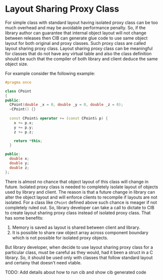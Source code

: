 # Layout Sharing Proxy Class

For simple class with standard layout having isolated proxy class can be too much overhead and may be avoidable performance penalty.
So, if the library author can guarantee that internal object layout will not change between releases then CIB can generate glue code to use same object layout for both original and proxy classes.
Such proxy class are called layout sharing proxy class. Layout sharing proxy class can be meaningful for classes that do not have any virtual table and also the class definition should be such that the compiler of both library and client deduce the same object size.

For example consider the following example:

```c++
#pragma once

class CPoint
{
public:
  CPoint(double _x = 0, double _y = 0, double _z = 0);
  ~CPoint() {}
  
  const CPoint& operator += (const CPoint& p) {
    x += p.x;
    y += p.y;
    z += p.z;

    return *this;
  }

public:
  double x;
  double y;
  double z;
};

```

There is almost no chance that object layout of this class will change in future. Isolated proxy class is needed to completely isolate layout of objects used by library and client. The reason is that a future change in library can alter the object layout and will enforce clients to recompile if layouts are not isolated. For a class like `CPoint` defined above such chance is meager if not completely ruled out. So, library developer can take a call to dictate to CIB to create layout sharing proxy class instead of isolated proxy class. That has some benefits:
1. Memory is saved as layout is shared between client and library.
2. It is possible to share raw object array across component boundary which is not possible for isolated proxy objects.

But library developer, when decide to use layout sharing proxy class for a particular class, must be careful as they would, had it been a struct in a C library. So, it should be used only with classes that follow standard layout and certainy that doesn't need vtable.

TODO: Add details about how to run cib and show cib generated code
